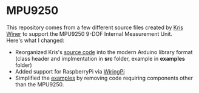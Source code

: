 # MPU9250

This repository comes from a few different source files created by [Kris Winer](https://github.com/kriswiner) 
to support the MPU9250 9-DOF Internal Measurement Unit.  
Here's what I changed:
* Reorganized Kris's
[source code](https://github.com/kriswiner/MPU9250/tree/master/MPU9250_BME280_SPIFlash_Ladybug) 
into the modern Arduino library format (class header and implmentation in <b>src</b> folder, example in 
<b>examples</b> folder) 
* Added support for RaspberryPi via [WiringPi](http://wiringpi.com/)
* Simplified the 
[examples](https://github.com/kriswiner/MPU9250/blob/master/MPU9250_BME280_SPIFlash_Ladybug/MPU9250_BME280_SPIFlash_Ladybug.ino) 
by removing code requiring components other than the MPU9250.
